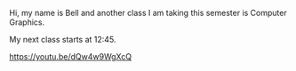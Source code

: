 Hi, my name is Bell and another class I am taking this semester is Computer Graphics.

My next class starts at 12:45.

https://youtu.be/dQw4w9WgXcQ